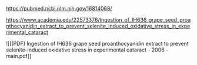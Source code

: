 
https://pubmed.ncbi.nlm.nih.gov/16814068/

https://www.academia.edu/22573376/Ingestion_of_IH636_grape_seed_proanthocyanidin_extract_to_prevent_selenite_induced_oxidative_stress_in_experimental_cataract

![[(PDF) Ingestion of IH636 grape seed proanthocyanidin extract to prevent selenite-induced oxidative stress in experimental cataract - 2006 - main.pdf]]
